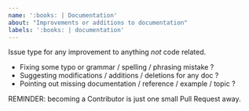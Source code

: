 ```yaml
---
name: ':books: | Documentation'
about: "Improvements or additions to documentation"
labels: ':books: | documentation'
---
```


Issue type for any improvement to anything _not_ code related.

 - Fixing some typo or grammar / spelling / phrasing mistake ?
 - Suggesting modifications / additions / deletions for any doc ?
 - Pointing out missing documentation / reference / example / topic ?


REMINDER: becoming a Contributor is just one small Pull Request away.
